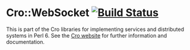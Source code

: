 # Cro::WebSocket [![Build Status](https://travis-ci.org/croservices/cro-websocket.svg?branch=master)](https://travis-ci.org/croservices/cro-websocket)

This is part of the Cro libraries for implementing services and distributed
systems in Perl 6. See the [Cro website](http://cro.services/) for further
information and documentation.
